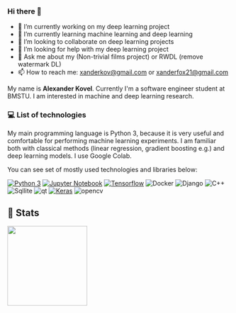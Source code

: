 ### Hi there 👋

- 🔭 I’m currently working on my deep learning project
- 🌱 I’m currently learning machine learning and deep learning
- 👯 I’m looking to collaborate on deep learning projects
- 🤔 I’m looking for help with my deep learning project
- 💬 Ask me about my (Non-trivial films project) or RWDL (remove watermark DL)
- 📫 How to reach me: xanderkov@gmail.com or xanderfox21@gmail.com


My name is **Alexander Kovel**. Currently I'm a software engineer student at BMSTU. I am interested in machine and deep learning research.



### :computer: List of technologies

My main programming language is Python 3, because it is very useful and comfortable for performing machine learning experiments. I am familiar both with classical methods (linear regression, gradient boosting e.g.) and deep learning models. I use Google Colab.

You can see set of mostly used technologies and libraries below:


[![Python 3](https://img.shields.io/badge/Python-FFD43B?style=for-the-badge&logo=python&logoColor=blue)]()
[![Jupyter Notebook](https://img.shields.io/badge/Jupyter-F37626.svg?&style=for-the-badge&logo=Jupyter&logoColor=white)]()
[![Tensorflow](https://img.shields.io/badge/TensorFlow-FF6F00?style=for-the-badge&logo=tensorflow&logoColor=white)]()
![Docker](https://img.shields.io/badge/Docker-2CA5E0?style=for-the-badge&logo=docker&logoColor=white)
![Django](https://img.shields.io/badge/Django-092E20?style=for-the-badge&logo=django&logoColor=green)
![C++](https://img.shields.io/badge/C%2B%2B-00599C?style=for-the-badge&logo=c%2B%2B&logoColor=white)
![Sqllite](https://img.shields.io/badge/SQLite-07405E?style=for-the-badge&logo=sqlite&logoColor=white)
![qt](https://img.shields.io/badge/Qt-41CD52?style=for-the-badge&logo=qt&logoColor=white)
[![Keras](https://img.shields.io/badge/Keras-D00000?style=for-the-badge&logo=Keras&logoColor=white)]()
![opencv](https://img.shields.io/badge/OpenCV-27338e?style=for-the-badge&logo=OpenCV&logoColor=white)

## :star2: Stats

<p>
  <img height="180em" src="https://github-readme-stats.vercel.app/api/top-langs/?username=xanderkov&exclude_repo=KNN-Image-Classification&show_icons=true&hide_border=true&layout=compact&langs_count=8"/>
</p>

</center>

<p></p>
